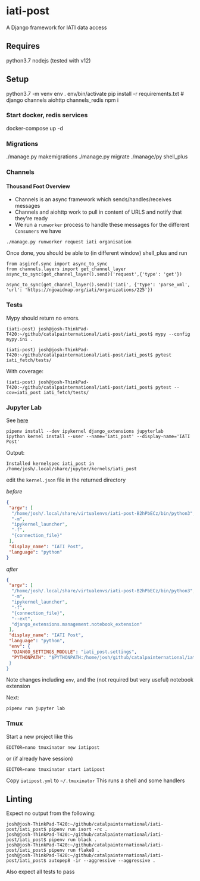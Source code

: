 # iati-post

A Django framework for IATI data access

## Requires

python3.7
nodejs (tested with v12)

## Setup

python3.7 -m venv env
. env/bin/activate
pip install -r requirements.txt # django channels aiohttp channels_redis
npm i

### Start docker, redis services

docker-compose up -d

### Migrations

./manage.py makemigrations
./manage.py migrate
./manage/py shell_plus

### Channels

#### Thousand Foot Overview

 - Channels is an async framework which sends/handles/receives messages
 - Channels and aiohttp work to pull in content of URLS and notify that they're ready
 - We run a `runworker` process to handle these messages for the different `Consumers` we have


```
./manage.py runworker request iati organisation
```

Once done, you should be able to (in different window) shell_plus and run

```
from asgiref.sync import async_to_sync
from channels.layers import get_channel_layer
async_to_sync(get_channel_layer().send)('request',{'type': 'get'})
```

```
async_to_sync(get_channel_layer().send)('iati', {'type': 'parse_xml', 'url': 'https://ngoaidmap.org/iati/organizations/225'})
```


### Tests

Mypy should return no errors.
```
(iati-post) josh@josh-ThinkPad-T420:~/github/catalpainternational/iati-post/iati_post$ mypy --config mypy.ini .
```

```
(iati-post) josh@josh-ThinkPad-T420:~/github/catalpainternational/iati-post/iati_post$ pytest iati_fetch/tests/
```

With coverage:
```
(iati-post) josh@josh-ThinkPad-T420:~/github/catalpainternational/iati-post/iati_post$ pytest --cov=iati_post iati_fetch/tests/
```


### Jupyter Lab

See [here](https://stackoverflow.com/questions/35483328/how-to-setup-jupyter-ipython-notebook-for-django/52214033#52214033)

```
pipenv install --dev ipykernel django_extensions jupyterlab
ipython kernel install --user --name='iati_post' --display-name='IATI Post'
```
Output:
```
Installed kernelspec iati_post in /home/josh/.local/share/jupyter/kernels/iati_post
```

edit the `kernel.json` file  in the returned directory

*before*
```json
{
 "argv": [
  "/home/josh/.local/share/virtualenvs/iati-post-B2hPbECz/bin/python3",
  "-m",
  "ipykernel_launcher",
  "-f",
  "{connection_file}"
 ],
 "display_name": "IATI Post",
 "language": "python"
}
```

*after*
```json
{
 "argv": [
  "/home/josh/.local/share/virtualenvs/iati-post-B2hPbECz/bin/python3",
  "-m",
  "ipykernel_launcher",
  "-f",
  "{connection_file}",
  "--ext",
  "django_extensions.management.notebook_extension"
 ],
 "display_name": "IATI Post",
 "language": "python",
 "env": {
  "DJANGO_SETTINGS_MODULE": "iati_post.settings",
  "PYTHONPATH": "$PYTHONPATH:/home/josh/github/catalpainternational/iati-post/i$
 }
}
```

Note changes including `env`, and the (not required but very useful) notebook extension

Next:
```
pipenv run jupyter lab
```

### Tmux

Start a new project like this

```
EDITOR=nano tmuxinator new iatipost
```
or (if already have session)
```
EDITOR=nano tmuxinator start iatipost
```

Copy `iatipost.yml` to `~/.tmuxinator`
This runs a shell and some handlers

## Linting


Expect no output from the following:
```
josh@josh-ThinkPad-T420:~/github/catalpainternational/iati-post/iati_post$ pipenv run isort -rc .
josh@josh-ThinkPad-T420:~/github/catalpainternational/iati-post/iati_post$ pipenv run black .
josh@josh-ThinkPad-T420:~/github/catalpainternational/iati-post/iati_post$ pipenv run flake8 .
josh@josh-ThinkPad-T420:~/github/catalpainternational/iati-post/iati_post$ autopep8 -ir --aggressive --aggressive .
```

Also expect all tests to pass